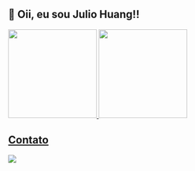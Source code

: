 ## 👋 Oii, eu sou Julio Huang!!

<div>
  <a href="https://github.com/huangnli">
  <img height="180em" src="https://github-readme-stats.vercel.app/api?username=huangnli&show_icons=true&theme=tokyonight&include_all_commits=true"/>
  <img height="180em" src="https://github-readme-stats.vercel.app/api/top-langs/?username=huangnli&layout=compact&langs_count=8&theme=tokyonight"/>
</div>

## Contato
<div>
  <a href="https://www.linkedin.com/in/julio-h-808901b1/" target="_blank"><img src="https://img.shields.io/badge/-LinkedIn-%230077B5?style=for-the-badge&logo=linkedin&logoColor=white" target="_blank"></a>
</div>


<!--
**Huangnli/Huangnli** is a ✨ _special_ ✨ repository because its `README.md` (this file) appears on your GitHub profile.

Here are some ideas to get you started:

- 🔭 I’m currently working on ...
- 🌱 I’m currently learning ...
- 👯 I’m looking to collaborate on ...
- 🤔 I’m looking for help with ...
- 💬 Ask me about ...
- 📫 How to reach me: ...
- 😄 Pronouns: ...
- ⚡ Fun fact: ...
-->

